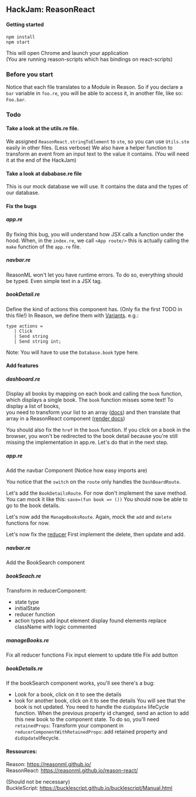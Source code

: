 ## HackJam: ReasonReact

#### Getting started 

```
npm install
npm start
```
This will open Chrome and launch your application   
(You are running reason-scripts which has bindings on react-scripts)

### Before you start
Notice that each file translates to a Module in Reason. 
So if you declare a `bar` variable in `foo.re`, you will be able to access it, in another file, like so: `Foo.bar`.

### Todo

#### Take a look at the utils.re file. 
We assigned `ReasonReact.stringToElement` to `ste`, so you can use `Utils.ste` easily in other files. (Less verbose)
We also have a helper function to transform an event from an input text to the value it contains. (You will need it at the end of the HackJam)

#### Take a look at dababase.re file
This is our mock database we will use. It contains the data and the types of our database.

#### Fix the bugs
##### app.re
By fixing this bug, you will understand how JSX calls a function under the hood.
When, in the `index.re`, we call `<App route/>` this is actually calling the `make` function of the `app.re` file.

##### navbar.re
ReasonML won't let you have runtime errors. To do so, everything should be typed. 
Even simple text in a JSX tag.

##### bookDetail.re
Define the kind of actions this component has. (Only fix the first TODO in this file!)
In Reason, we define them with [Variants](https://reasonml.github.io/guide/language/variant).
e.g.:   
```
type actions = 
   | Click
   | Send string
   | Send string int;
```
Note: You will have to use the `Database.book` type here.

#### Add features

##### dashboard.re
Display all books by mapping on each book and calling the `book` function, which displays a single book.
The `book` function misses some text!
To display a list of books,   
you need to transform your list to an array ([docs](https://reasonml.github.io/api/Array.html)) 
and then translate that array in a ReasonReact component ([render docs](https://reasonml.github.io/reason-react/docs/en/render.html))

You should also fix the `href` in the `book` function.
If you click on a book in the browser, you won't be redirected to the book detail because you're still missing the implementation in app.re. Let's do that in the next step.

##### app.re

Add the navbar Component (Notice how easy imports are)

You notice that the `switch` on the `route` only handles the `DashBoardRoute`.

Let's add the `BookDetailsRoute`. For now don't implement the save method. You can mock it like this: `save=(fun book => ())`
You should now be able to go to the book details.

Let's now add the `ManageBooksRoute`. Again, mock the `add` and `delete` functions for now.

Let's now fix the [reducer](https://reasonml.github.io/reason-react/docs/en/state-actions-reducer.html)
First implement the delete, then update and add.

##### navbar.re

Add the BookSearch component

##### bookSeach.re
Transform in reducerComponent: 
  - state type
  - initialState
  - reducer function
  - action types
add input element
display found elements
replace className with logic commented

##### manageBooks.re
Fix all reducer functions
Fix input element to update title
Fix add button

##### bookDetails.re
If the bookSearch component works, you'll see there's a bug:
- Look for a book, click on it to see the details
- look for another book, click on it to see the details
You will see that the book is not updated. 
You need to handle the `didUpdate` lifeCycle function. When the previous property id changed, send an action to add this new book to the component state.
 To do so, you'll need `retainedProps`:
Transform your component in `reducerComponentWithRetainedProps`: add retained property and `didUpdate`lifecycle.


#### Ressources:

Reason: https://reasonml.github.io/   
ReasonReact: https://reasonml.github.io/reason-react/  

(Should not be necessary)   
BuckleScript: https://bucklescript.github.io/bucklescript/Manual.html
